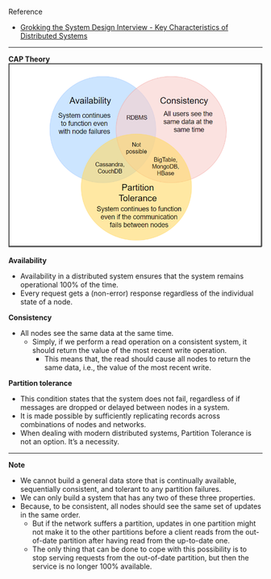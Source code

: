 Reference
- [Grokking the System Design Interview - Key Characteristics of Distributed Systems](https://www.educative.io/courses/grokking-the-system-design-interview/YQWGjlZZVz9)

---

**CAP Theory**
![CAP Theory](https://raw.githubusercontent.com/lambda826/My-Notebook/master/08%20System%20Design/resource/image/CAP%20Theory.png)

**Availability**
- Availability in a distributed system ensures that the system remains operational 100% of the time.
- Every request gets a (non-error) response regardless of the individual state of a node.

**Consistency**
- All nodes see the same data at the same time.
  - Simply, if we perform a read operation on a consistent system, it should return the value of the most recent write operation.
    - This means that, the read should cause all nodes to return the same data, i.e., the value of the most recent write.

**Partition tolerance**
- This condition states that the system does not fail, regardless of if messages are dropped or delayed between nodes in a system.
- It is made possible by sufficiently replicating records across combinations of nodes and networks.
- When dealing with modern distributed systems, Partition Tolerance is not an option. It’s a necessity.

---

**Note**
- We cannot build a general data store that is continually available, sequentially consistent, and tolerant to any partition failures.
- We can only build a system that has any two of these three properties.
- Because, to be consistent, all nodes should see the same set of updates in the same order.
  - But if the network suffers a partition, updates in one partition might not make it to the other partitions before a client reads from the out-of-date partition after having read from the up-to-date one.
  - The only thing that can be done to cope with this possibility is to stop serving requests from the out-of-date partition, but then the service is no longer 100% available.
<!--stackedit_data:
eyJoaXN0b3J5IjpbLTc4NTk1ODg3MiwtMTU1NTYxNjM0MiwtMj
A4ODc0NjYxMl19
-->